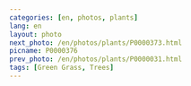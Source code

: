 ```yaml
---
categories: [en, photos, plants]
lang: en
layout: photo
next_photo: /en/photos/plants/P0000373.html
picname: P0000376
prev_photo: /en/photos/plants/P0000031.html
tags: [Green Grass, Trees]
---
```

